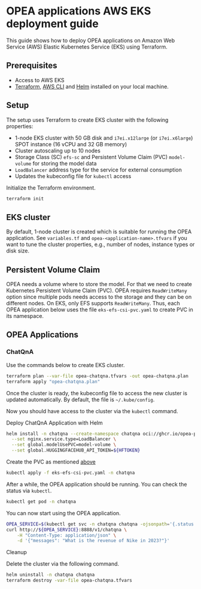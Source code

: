 # OPEA applications AWS EKS deployment guide

This guide shows how to deploy OPEA applications on Amazon Web Service (AWS) Elastic Kubernetes Service (EKS) using Terraform.

## Prerequisites

- Access to AWS EKS
- [Terraform](https://developer.hashicorp.com/terraform/tutorials/aws-get-started/install-cli), [AWS CLI](https://docs.aws.amazon.com/cli/latest/userguide/getting-started-install.html) and [Helm](https://helm.sh/docs/helm/helm_install/) installed on your local machine.

## Setup

The setup uses Terraform to create EKS cluster with the following properties:

- 1-node EKS cluster with 50 GB disk and `i7ei.x12large` (or `i7ei.x6large`) SPOT instance (16 vCPU and 32 GB memory)
- Cluster autoscaling up to 10 nodes
- Storage Class (SC) `efs-sc` and Persistent Volume Claim (PVC) `model-volume` for storing the model data
- `LoadBalancer` address type for the service for external consumption
- Updates the kubeconfig file for `kubectl` access

Initialize the Terraform environment.

```bash
terraform init
```

## EKS cluster

By default, 1-node cluster is created which is suitable for running the OPEA application. See `variables.tf` and `opea-<application-name>.tfvars` if you want to tune the cluster properties, e.g., number of nodes, instance types or disk size.

## Persistent Volume Claim

OPEA needs a volume where to store the model. For that we need to create Kubernetes Persistent Volume Claim (PVC). OPEA requires `ReadWriteMany` option since multiple pods needs access to the storage and they can be on different nodes. On EKS, only EFS supports `ReadWriteMany`. Thus, each OPEA application below uses the file `eks-efs-csi-pvc.yaml` to create PVC in its namespace.

## OPEA Applications

### ChatQnA

Use the commands below to create EKS cluster.

```bash
terraform plan --var-file opea-chatqna.tfvars -out opea-chatqna.plan
terraform apply "opea-chatqna.plan"
```

Once the cluster is ready, the kubeconfig file to access the new cluster is updated automatically. By default, the file is `~/.kube/config`.

Now you should have access to the cluster via the `kubectl` command.

Deploy ChatQnA Application with Helm

```bash
helm install -n chatqna --create-namespace chatqna oci://ghcr.io/opea-project/charts/chatqna \
  --set nginx.service.type=LoadBalancer \
  --set global.modelUsePVC=model-volume \
  --set global.HUGGINGFACEHUB_API_TOKEN=${HFTOKEN}
```

Create the PVC as mentioned [above](#-persistent-volume-claim)

```bash
kubectl apply -f eks-efs-csi-pvc.yaml -n chatqna
```

After a while, the OPEA application should be running. You can check the status via `kubectl`.

```bash
kubectl get pod -n chatqna
```

You can now start using the OPEA application.

```bash
OPEA_SERVICE=$(kubectl get svc -n chatqna chatqna -ojsonpath='{.status.loadBalancer.ingress[0].hostname}')
curl http://${OPEA_SERVICE}:8888/v1/chatqna \
    -H "Content-Type: application/json" \
    -d '{"messages": "What is the revenue of Nike in 2023?"}'
```

Cleanup

Delete the cluster via the following command.

```bash
helm uninstall -n chatqna chatqna
terraform destroy -var-file opea-chatqna.tfvars
```
